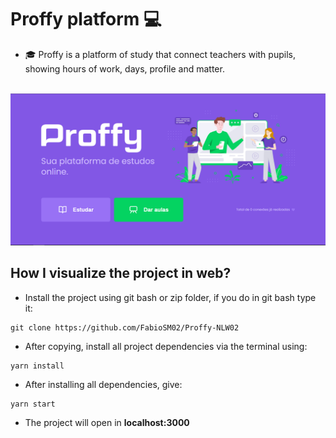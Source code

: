 # Proffy platform :computer:

- :mortar_board: Proffy is a platform of study that connect teachers with pupils, showing hours of work, days, profile and matter.

<br>

<img src="https://github.com/FabioSM02/Proffy-NLW02/blob/main/web/src/assets/Images/LandingPage.PNG" alt="LandingPage" center/>

## How I visualize the project in web?

- Install the project using git bash or zip folder, if you do in git bash type it:

```
git clone https://github.com/FabioSM02/Proffy-NLW02
```

- After copying, install all project dependencies via the terminal using:

```
yarn install
```

- After installing all dependencies, give:

```
yarn start
```

- The project will open in <strong>localhost:3000</strong>
